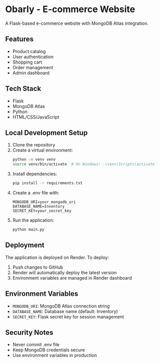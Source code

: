 # Obarly - E-commerce Website

A Flask-based e-commerce website with MongoDB Atlas integration.

## Features
- Product catalog
- User authentication
- Shopping cart
- Order management
- Admin dashboard

## Tech Stack
- Flask
- MongoDB Atlas
- Python
- HTML/CSS/JavaScript

## Local Development Setup

1. Clone the repository
2. Create a virtual environment:
   ```bash
   python -m venv venv
   source venv/bin/activate  # On Windows: .\venv\Scripts\activate
   ```
3. Install dependencies:
   ```bash
   pip install -r requirements.txt
   ```
4. Create a .env file with:
   ```
   MONGODB_URI=your_mongodb_uri
   DATABASE_NAME=Inventory
   SECRET_KEY=your_secret_key
   ```
5. Run the application:
   ```bash
   python main.py
   ```

## Deployment

The application is deployed on Render. To deploy:

1. Push changes to GitHub
2. Render will automatically deploy the latest version
3. Environment variables are managed in Render dashboard

## Environment Variables

- `MONGODB_URI`: MongoDB Atlas connection string
- `DATABASE_NAME`: Database name (default: Inventory)
- `SECRET_KEY`: Flask secret key for session management

## Security Notes

- Never commit .env file
- Keep MongoDB credentials secure
- Use environment variables in production
